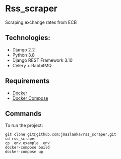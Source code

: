 # Rss_scraper
Scraping exchange rates from ECB

## Technologies:
- Django 2.2
- Python 3.8
- Django REST Framework 3.10
- Celery + RabbitMQ
 
## Requirements
- [Docker](https://docs.docker.com/install/)
- [Docker Compose](https://docs.docker.com/compose/install/)

## Commands
To run the project:
```
git clone git@github.com:jmaslanka/rss_scraper.git
cd rss_scraper
cp .env.example .env
docker-compose build
docker-compose up
```
